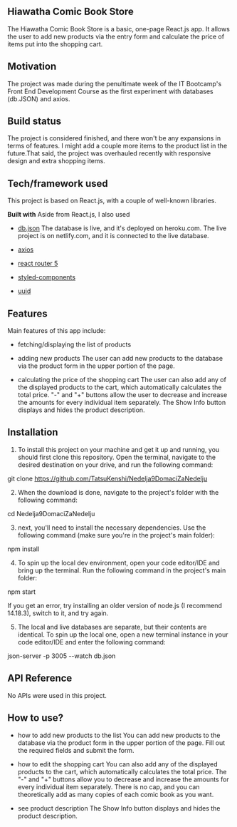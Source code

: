 ## Hiawatha Comic Book Store

The Hiawatha Comic Book Store is a basic, one-page React.js app. It allows the user to add new products via the entry form and calculate the price of items put into the shopping cart.

## Motivation

The project was made during the penultimate week of the IT Bootcamp's Front End Development Course as the first experiment with databases (db.JSON) and axios.

## Build status

The project is considered finished, and there won't be any expansions in terms of features. I might add a couple more items to the product list in the future.That said, the project was overhauled recently with responsive design and extra shopping items.

## Tech/framework used

This project is based on React.js, with a couple of well-known libraries.

<b>Built with</b>
Aside from React.js, I also used

- [db.json](https://www.npmjs.com/package/db-json)
  The database is live, and it's deployed on heroku.com. The live project is on netlify.com, and it is connected to the live database.

- [axios](https://www.axios.com/)
- [react router 5](https://reactrouter.com/)
- [styled-components](https://styled-components.com/)
- [uuid](https://www.npmjs.com/package/uuid)

## Features

Main features of this app include:

- fetching/displaying the list of products

- adding new products
  The user can add new products to the database via the product form in the upper portion of the page.

- calculating the price of the shopping cart
  The user can also add any of the displayed products to the cart, which automatically calculates the total price. "-" and "+" buttons allow the user to decrease and increase the amounts for every individual item separately. The Show Info button displays and hides the product description.

## Installation

1. To install this project on your machine and get it up and running, you should first clone this repository. Open the terminal, navigate to the desired destination on your drive, and run the following command:

git clone https://github.com/TatsuKenshi/Nedelja9DomaciZaNedelju

2. When the download is done, navigate to the project's folder with the following command:

cd Nedelja9DomaciZaNedelju

3. next, you'll need to install the necessary dependencies. Use the following command (make sure you're in the project's main folder):

npm install

4. To spin up the local dev environment, open your code editor/IDE and bring up the terminal. Run the following command in the project's main folder:

npm start

If you get an error, try installing an older version of node.js (I recommend 14.18.3), switch to it, and try again.

5. The local and live databases are separate, but their contents are identical. To spin up the local one, open a new terminal instance in your code editor/IDE and enter the following command:

json-server -p 3005 --watch db.json

## API Reference

No APIs were used in this project.

## How to use?

- how to add new products to the list
  You can add new products to the database via the product form in the upper portion of the page. Fill out the required fields and submit the form.

- how to edit the shopping cart
  You can also add any of the displayed products to the cart, which automatically calculates the total price. The "-" and "+" buttons allow you to decrease and increase the amounts for every individual item separately. There is no cap, and you can theoretically add as many copies of each comic book as you want.

- see product description
  The Show Info button displays and hides the product description.
